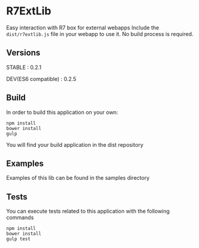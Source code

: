 # R7ExtLib

Easy interaction with R7 box for external webapps
Include the `dist/r7extlib.js` file in your webapp to use it. No build process is
required.

## Versions

STABLE : 0.2.1

DEV(ES6 compatible) : 0.2.5

## Build

In order to build this application on your own:

```shell
npm install
bower install
gulp
```
You will find your build application in the dist repository

## Examples

Examples of this lib can be found in the samples directory

## Tests

You can execute tests related to this application with the following commands

```shell
npm install
bower install
gulp test
```
